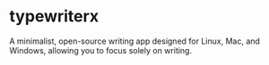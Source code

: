 # typewriterx
A minimalist, open-source writing app designed for Linux, Mac, and Windows, allowing you to focus solely on writing.
